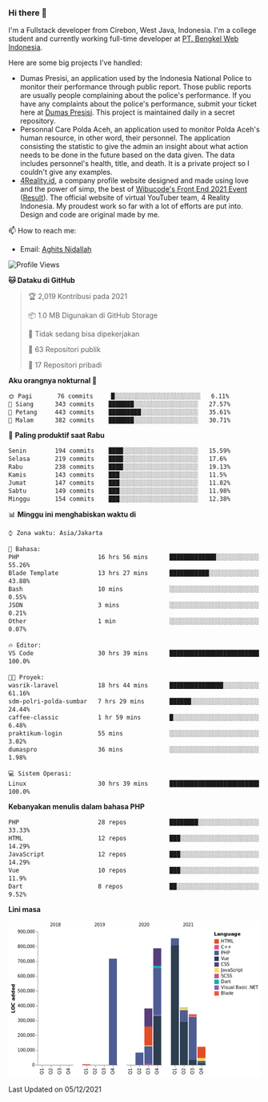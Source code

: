 ### Hi there 👋
I'm a Fullstack developer from Cirebon, West Java, Indonesia. I'm a college student and currently working full-time developer at [PT. Bengkel Web Indonesia](https://github.com/PT-Bengkel-Web-Indonesia).

Here are some big projects I've handled:
- Dumas Presisi, an application used by the Indonesia National Police to monitor their performance through public report. Those public reports are usually people complaining about the police's performance. If you have any complaints about the police's performance, submit your ticket here at [Dumas Presisi](https://dumaspresisi.polri.go.id/dumaspro). This project is maintained daily in a secret repository.
- Personnal Care Polda Aceh, an application used to monitor Polda Aceh's human resource, in other word, their personnel. The application consisting the statistic to give the admin an insight about what action needs to be done in the future based on the data given. The data includes personnel's health, title, and death. It is a private project so I couldn't give any examples.
- [4Reality.id](https://4reality.id), a company profile website designed and made using love and the power of simp, the best of [Wibucode's Front End 2021 Event](https://github.com/wibucode02/submision-event-frontend-2021) ([Result](https://github.com/wibucode02/top-5-pemenang-event-front-end-wibucode-2021)). The official website of virtual YouTuber team, 4 Reality Indonesia. My proudest work so far with a lot of efforts are put into. Design and code are original made by me.

📫 How to reach me:
- Email: [Aghits Nidallah](mailto:yourlovelydev@gmail.com)

<!--START_SECTION:waka-->
![Profile Views](http://img.shields.io/badge/Profil%20dilihat-0-blue)

**🐱 Dataku di GitHub** 

> 🏆 2,019 Kontribusi pada 2021
 > 
> 📦 1.0 MB Digunakan di GitHub Storage 
 > 
> 🚫 Tidak sedang bisa dipekerjakan
 > 
> 📜 63 Repositori publik 
 > 
> 🔑 17 Repositori pribadi  
 > 
**Aku orangnya nokturnal 🦉** 

```text
🌞 Pagi       76 commits     █░░░░░░░░░░░░░░░░░░░░░░░░   6.11% 
🌆 Siang      343 commits    ███████░░░░░░░░░░░░░░░░░░   27.57% 
🌃 Petang     443 commits    █████████░░░░░░░░░░░░░░░░   35.61% 
🌙 Malam      382 commits    ███████░░░░░░░░░░░░░░░░░░   30.71%

```
📅 **Paling produktif saat Rabu** 

```text
Senin        194 commits    ████░░░░░░░░░░░░░░░░░░░░░   15.59% 
Selasa       219 commits    ████░░░░░░░░░░░░░░░░░░░░░   17.6% 
Rabu         238 commits    ████░░░░░░░░░░░░░░░░░░░░░   19.13% 
Kamis        143 commits    ███░░░░░░░░░░░░░░░░░░░░░░   11.5% 
Jumat        147 commits    ███░░░░░░░░░░░░░░░░░░░░░░   11.82% 
Sabtu        149 commits    ███░░░░░░░░░░░░░░░░░░░░░░   11.98% 
Minggu       154 commits    ███░░░░░░░░░░░░░░░░░░░░░░   12.38%

```


📊 **Minggu ini menghabiskan waktu di** 

```text
⌚︎ Zona waktu: Asia/Jakarta

💬 Bahasa: 
PHP                      16 hrs 56 mins      █████████████░░░░░░░░░░░░   55.26% 
Blade Template           13 hrs 27 mins      ███████████░░░░░░░░░░░░░░   43.88% 
Bash                     10 mins             ░░░░░░░░░░░░░░░░░░░░░░░░░   0.55% 
JSON                     3 mins              ░░░░░░░░░░░░░░░░░░░░░░░░░   0.21% 
Other                    1 min               ░░░░░░░░░░░░░░░░░░░░░░░░░   0.07%

🔥 Editor: 
VS Code                  30 hrs 39 mins      █████████████████████████   100.0%

🐱‍💻 Proyek: 
wasrik-laravel           18 hrs 44 mins      ███████████████░░░░░░░░░░   61.16% 
sdm-polri-polda-sumbar   7 hrs 29 mins       ██████░░░░░░░░░░░░░░░░░░░   24.44% 
caffee-classic           1 hr 59 mins        █░░░░░░░░░░░░░░░░░░░░░░░░   6.48% 
praktikum-login          55 mins             ░░░░░░░░░░░░░░░░░░░░░░░░░   3.02% 
dumaspro                 36 mins             ░░░░░░░░░░░░░░░░░░░░░░░░░   1.98%

💻 Sistem Operasi: 
Linux                    30 hrs 39 mins      █████████████████████████   100.0%

```

**Kebanyakan menulis dalam bahasa PHP** 

```text
PHP                      28 repos            ████████░░░░░░░░░░░░░░░░░   33.33% 
HTML                     12 repos            ███░░░░░░░░░░░░░░░░░░░░░░   14.29% 
JavaScript               12 repos            ███░░░░░░░░░░░░░░░░░░░░░░   14.29% 
Vue                      10 repos            ███░░░░░░░░░░░░░░░░░░░░░░   11.9% 
Dart                     8 repos             ██░░░░░░░░░░░░░░░░░░░░░░░   9.52%

```


**Lini masa**

![Chart not found](https://raw.githubusercontent.com/NikarashiHatsu/NikarashiHatsu/master/charts/bar_graph.png) 


 Last Updated on 05/12/2021
<!--END_SECTION:waka-->
